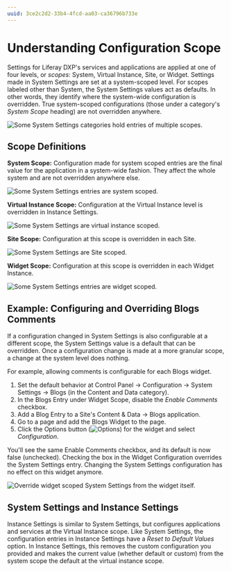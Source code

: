 ```yaml
---
uuid: 3ce2c2d2-33b4-4fcd-aa03-ca36796b733e
---
```

# Understanding Configuration Scope

Settings for Liferay DXP's services and applications are applied at one of four levels, or _scopes_: System, Virtual Instance, Site, or Widget. Settings made in System Settings are set at a system-scoped level. For scopes labeled other than System, the System Settings values act as defaults. In other words, they identify where the system-wide configuration is overridden. True system-scoped configurations (those under a category's _System Scope_ heading) are not overridden anywhere.

<!-- Ideally, I think it would be more helpful for the below image to be a diagram that represents the relationship scopes have to one another. -->
![Some System Settings categories hold entries of multiple scopes.](./understanding-configuration-scope/images/02.png)

## Scope Definitions

**System Scope:** Configuration made for system scoped entries are the final value for the application in a system-wide fashion. They affect the whole system and are not overridden anywhere else.

![Some System Settings entries are system scoped.](./understanding-configuration-scope/images/01.png)

**Virtual Instance Scope:** Configuration at the Virtual Instance level is overridden in Instance Settings.

![Some System Settings are virtual instance scoped.](./understanding-configuration-scope/images/05.png)

**Site Scope:** Configuration at this scope is overridden in each Site.

![Some System Settings are Site scoped.](./understanding-configuration-scope//images/03.png)

**Widget Scope:** Configuration at this scope is overridden in each Widget Instance.

![Some System Settings entries are widget scoped.](./understanding-configuration-scope/images/04.png)

## Example: Configuring and Overriding Blogs Comments

If a configuration changed in System Settings is also configurable at a different scope, the System Settings value is a default that can be overridden. Once a configuration change is made at a more granular scope, a change at the system level does nothing.

For example, allowing comments is configurable for each Blogs widget.

1. Set the default behavior at Control Panel &rarr; Configuration &rarr; System Settings &rarr; Blogs (in the Content and Data category).
1. In the Blogs Entry under Widget Scope, disable the *Enable Comments* checkbox.
1. Add a Blog Entry to a Site's Content & Data &rarr; Blogs application.
1. Go to a page and add the Blogs Widget to the page.
1. Click the Options button (![Options](../../images/icon-app-options.png)) for the widget and select *Configuration*.

You'll see the same Enable Comments checkbox, and its default is now false (unchecked). Checking the box in the Widget Configuration overrides the System Settings entry. Changing the System Settings configuration has no effect on this widget anymore.

![Override widget scoped System Settings from the widget itself.](./understanding-configuration-scope/images/06.png)

## System Settings and Instance Settings

Instance Settings <!-- link to Instance Settings --> is similar to System Settings, but configures applications and services at the Virtual Instance scope. Like System Settings, the configuration entries in Instance Settings have a *Reset to Default Values* option. In Instance Settings, this removes the custom configuration you provided and makes the current value (whether default or custom) from the system scope the default at the virtual instance scope.
